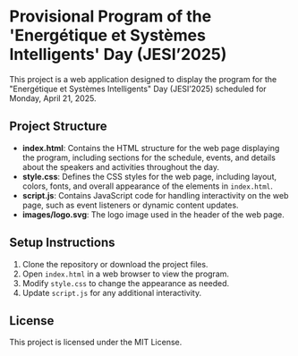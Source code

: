 # Provisional Program of the 'Energétique et Systèmes Intelligents' Day (JESI’2025)

This project is a web application designed to display the program for the "Energétique et Systèmes Intelligents" Day (JESI’2025) scheduled for Monday, April 21, 2025. 

## Project Structure

- **index.html**: Contains the HTML structure for the web page displaying the program, including sections for the schedule, events, and details about the speakers and activities throughout the day.
- **style.css**: Defines the CSS styles for the web page, including layout, colors, fonts, and overall appearance of the elements in `index.html`.
- **script.js**: Contains JavaScript code for handling interactivity on the web page, such as event listeners or dynamic content updates.
- **images/logo.svg**: The logo image used in the header of the web page.

## Setup Instructions

1. Clone the repository or download the project files.
2. Open `index.html` in a web browser to view the program.
3. Modify `style.css` to change the appearance as needed.
4. Update `script.js` for any additional interactivity.

## License

This project is licensed under the MIT License.
